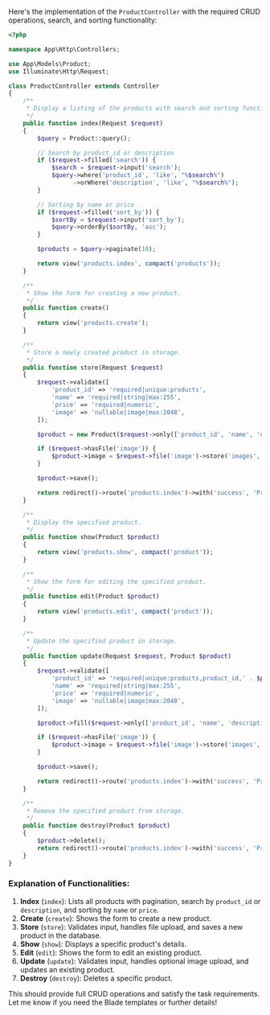 Here's the implementation of the `ProductController` with the required CRUD operations, search, and sorting functionality:

```php
<?php

namespace App\Http\Controllers;

use App\Models\Product;
use Illuminate\Http\Request;

class ProductController extends Controller
{
    /**
     * Display a listing of the products with search and sorting functionality.
     */
    public function index(Request $request)
    {
        $query = Product::query();

        // Search by product_id or description
        if ($request->filled('search')) {
            $search = $request->input('search');
            $query->where('product_id', 'like', "%$search%")
                  ->orWhere('description', 'like', "%$search%");
        }

        // Sorting by name or price
        if ($request->filled('sort_by')) {
            $sortBy = $request->input('sort_by');
            $query->orderBy($sortBy, 'asc');
        }

        $products = $query->paginate(10);

        return view('products.index', compact('products'));
    }

    /**
     * Show the form for creating a new product.
     */
    public function create()
    {
        return view('products.create');
    }

    /**
     * Store a newly created product in storage.
     */
    public function store(Request $request)
    {
        $request->validate([
            'product_id' => 'required|unique:products',
            'name' => 'required|string|max:255',
            'price' => 'required|numeric',
            'image' => 'nullable|image|max:2048',
        ]);

        $product = new Product($request->only(['product_id', 'name', 'description', 'price', 'stock']));

        if ($request->hasFile('image')) {
            $product->image = $request->file('image')->store('images', 'public');
        }

        $product->save();

        return redirect()->route('products.index')->with('success', 'Product created successfully.');
    }

    /**
     * Display the specified product.
     */
    public function show(Product $product)
    {
        return view('products.show', compact('product'));
    }

    /**
     * Show the form for editing the specified product.
     */
    public function edit(Product $product)
    {
        return view('products.edit', compact('product'));
    }

    /**
     * Update the specified product in storage.
     */
    public function update(Request $request, Product $product)
    {
        $request->validate([
            'product_id' => 'required|unique:products,product_id,' . $product->id,
            'name' => 'required|string|max:255',
            'price' => 'required|numeric',
            'image' => 'nullable|image|max:2048',
        ]);

        $product->fill($request->only(['product_id', 'name', 'description', 'price', 'stock']));

        if ($request->hasFile('image')) {
            $product->image = $request->file('image')->store('images', 'public');
        }

        $product->save();

        return redirect()->route('products.index')->with('success', 'Product updated successfully.');
    }

    /**
     * Remove the specified product from storage.
     */
    public function destroy(Product $product)
    {
        $product->delete();
        return redirect()->route('products.index')->with('success', 'Product deleted successfully.');
    }
}
```

### Explanation of Functionalities:

1. **Index** (`index`): Lists all products with pagination, search by `product_id` or `description`, and sorting by `name` or `price`.
2. **Create** (`create`): Shows the form to create a new product.
3. **Store** (`store`): Validates input, handles file upload, and saves a new product in the database.
4. **Show** (`show`): Displays a specific product's details.
5. **Edit** (`edit`): Shows the form to edit an existing product.
6. **Update** (`update`): Validates input, handles optional image upload, and updates an existing product.
7. **Destroy** (`destroy`): Deletes a specific product.

This should provide full CRUD operations and satisfy the task requirements. Let me know if you need the Blade templates or further details!
